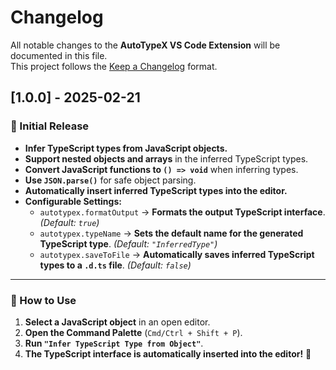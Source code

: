 # Changelog

All notable changes to the **AutoTypeX VS Code Extension** will be documented in this file.  
This project follows the [Keep a Changelog](https://keepachangelog.com/en/1.0.0/) format.  

## [1.0.0] - 2025-02-21
### 🚀 Initial Release
- **Infer TypeScript types from JavaScript objects.**
- **Support nested objects and arrays** in the inferred TypeScript types.
- **Convert JavaScript functions to `() => void`** when inferring types.
- **Use `JSON.parse()`** for safe object parsing.
- **Automatically insert inferred TypeScript types into the editor.**
- **Configurable Settings:**
  - `autotypex.formatOutput` → **Formats the output TypeScript interface**. *(Default: `true`)*
  - `autotypex.typeName` → **Sets the default name for the generated TypeScript type**. *(Default: `"InferredType"`)*
  - `autotypex.saveToFile` → **Automatically saves inferred TypeScript types to a `.d.ts` file**. *(Default: `false`)*

---

### **🚀 How to Use**
1. **Select a JavaScript object** in an open editor.
2. **Open the Command Palette** (`Cmd/Ctrl + Shift + P`).
3. **Run `"Infer TypeScript Type from Object"`**.
4. **The TypeScript interface is automatically inserted into the editor!** 🎯
